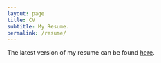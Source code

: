 ```yaml
---
layout: page
title: CV
subtitle: My Resume.
permalink: /resume/
---
```

The latest version of my resume can be found [here](https://drive.google.com/file/d/1PM0p-n_ZabAansXGbtSIrLrpqAXeWO8o/view?usp=sharing).
